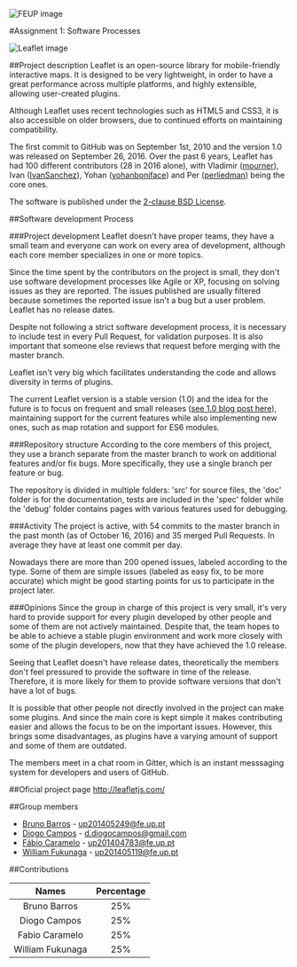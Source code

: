 ![FEUP image](https://sigarra.up.pt/feup/pt/WEB_GESSI_DOCS.download_file?p_name=F-370784536/logo_cores_oficiais.jpg)

#Assignment 1: Software Processes

![Leaflet image](https://rawgit.com/Leaflet/Leaflet/master/src/images/logo.svg)

##Project description
Leaflet is an open-source library for mobile-friendly interactive maps. It is designed to be very lightweight, in order to have a great performance across multiple platforms, and highly extensible, allowing user-created plugins.

Although Leaflet uses recent technologies such as HTML5 and CSS3, it is also accessible on older browsers, due to continued efforts on maintaining compatibility.

The first commit to GitHub was on September 1st, 2010 and the version 1.0 was released on September 26, 2016. Over the past 6 years, Leaflet has had 100 different contributors (28 in 2016 alone), with Vladimir ([mourner](https://github.com/mourner)), Ivan ([IvanSanchez](https://github.com/IvanSanchez)), Yohan ([yohanboniface](https://github.com/yohanboniface)) and Per ([perliedman](https://github.com/perliedman)) being the core ones.

The software is published under the [2-clause BSD License](https://github.com/Leaflet/Leaflet/blob/master/LICENSE).

##Software development Process

###Project development
Leaflet doesn't have proper teams, they have a small team and everyone can work on every area of development, although each core member specializes in one or more topics.

Since the time spent by the contributors on the project is small, they don't use software development processes like Agile or XP, focusing on solving issues as they are reported. The issues published are usually filtered because sometimes the reported issue isn't a bug but a user problem. Leaflet has no release dates.

Despite not following a strict software development process, it is necessary to include test in every Pull Request, for validation purposes. It is also important that someone else reviews that request before merging with the master branch.

Leaflet isn't very big which facilitates understanding the code and allows diversity in terms of plugins.

The current Leaflet version is a stable version (1.0) and the idea for the future is to focus on frequent and small releases ([see 1.0 blog post here](http://leafletjs.com/2016/09/27/leaflet-1.0-final.html)), maintaining support for the current features while also implementing new ones, such as map rotation and support for ES6 modules.

###Repository structure
According to the core members of this project, they use a branch separate from the master branch to work on additional features and/or fix bugs. More specifically, they use a single branch per feature or bug.

The repository is divided in multiple folders: 'src' for source files, the 'doc' folder is for the documentation, tests are included in the 'spec' folder while the 'debug' folder contains pages with various features used for debugging.

###Activity
The project is active, with 54 commits to the master branch in the past month (as of October 16, 2016) and 35 merged Pull Requests. In average they have at least one commit per day.

Nowadays there are more than 200 opened issues, labeled according to the type. Some of them are simple issues (labeled as easy fix, to be more accurate) which might be good starting points for us to participate in the project later.

###Opinions
Since the group in charge of this project is very small, it's very hard to provide support for every plugin developed by other people and some of them are not actively maintained. Despite that, the team hopes to be able to achieve a stable plugin environment and work more closely with some of the plugin developers, now that they have achieved the 1.0 release.

Seeing that Leaflet doesn't have release dates, theoretically the members don't feel pressured to provide the software in time of the release. Therefore, it is more likely for them to provide software versions that don't have a lot of bugs.

It is possible that other people not directly involved in the project can make some plugins. And since the main core is kept simple it makes contributing easier and allows the focus to be on the important issues. However, this brings some disadvantages, as plugins have a varying amount of support and some of them are outdated.

The members meet in a chat room in Gitter, which is an instant messsaging system for developers and users of GitHub.

##Oficial project page
http://leafletjs.com/

##Group members
* [Bruno Barros](https://github.com/BrunoBarros21) - up201405249@fe.up.pt
* [Diogo Campos](https://github.com/DiogoMCampos) - d.diogocampos@gmail.com
* [Fábio Caramelo](https://github.com/Caramelo18) - up201404783@fe.up.pt
* [William Fukunaga](https://github.com/williamnf) - up201405119@fe.up.pt

##Contributions

|       **Names**   | **Percentage** |
|:----------------:	|:------------:	|
| Bruno Barros     	|      25%     	|
| Diogo Campos     	|      25%     	|
| Fabio Caramelo   	|      25%     	|
| William Fukunaga 	|      25%     	|

